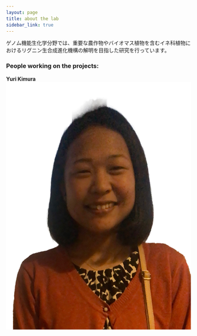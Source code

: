 ```yaml
---
layout: page
title: about the lab
sidebar_link: true
---
```


ゲノム機能生化学分野では、重要な農作物やバイオマス植物を含むイネ科植物におけるリグニン生合成進化機構の解明を目指した研究を行っています。

### People working on the projects:

**Yuri Kimura** ![Yuri Kimura](category/Yuri.jpeg)    
